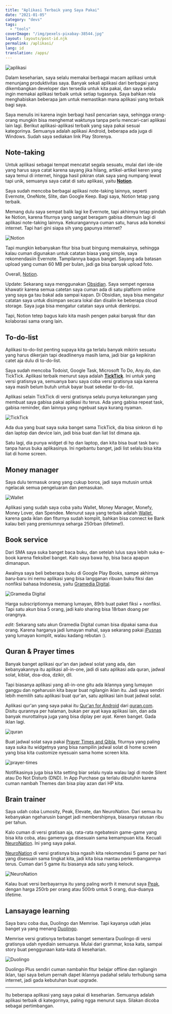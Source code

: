 ```yaml
---
title: "Aplikasi Terbaik yang Saya Pakai"
date: "2021-01-05"
category: "devs"
tags:
  - "tools"
coverImage: "/img/pexels-pixabay-38544.jpg"
layout: layouts/post-id.njk
permalink: /aplikasi/
lang: id
translation: /apps/
---
```


![aplikasi](/img/pexels-pixabay-38544.jpg)

Dalam keseharian, saya selalu memakai berbagai macam aplikasi untuk menunjang produktivitas saya. Banyak sekali aplikasi dari berbagai yang dikembangkan developer dan tersedia untuk kita pakai, dan saya selalu ingin memakai aplikasi terbaik untuk setiap tugasnya. Saya bahkan rela menghabiskan beberapa jam untuk memastikan mana aplikasi yang terbaik bagi saya.

Saya menulis ini karena ingin berbagi hasil pencarian saya, sehingga orang-orang mungkin bisa menghemat waktunya tanpa perlu mencari-cari aplikasi lain lagi. Berikut aplikasi-aplikasi terbaik yang saya pakai sesuai kategorinya. Semuanya adalah aplikasi Android, beberapa ada juga di Windows. Sudah saya sediakan link Play Storenya.

## Note-taking

Untuk aplikasi sebagai tempat mencatat segala sesuatu, mulai dari ide-ide yang harus saya catat karena sayang jika hilang, artikel-artikel keren yang saya temui di internet, hingga hasil pikiran otak saya yang numpang lewat tapi unik, semuanya saya catat di satu aplikasi, yaitu **[Notion](https://play.google.com/store/apps/details?id=notion.id&hl=en&gl=US)**.

Saya sudah mencoba berbagai aplikasi note-taking lainnya, seperti Evernote, OneNote, Slite, dan Google Keep. Bagi saya, Notion tetap yang terbaik.

Memang dulu saya sempat balik lagi ke Evernote, tapi akhirnya tetap pindah ke Notion, karena fiturnya yang sangat beragam gabisa ditemuin lagi di aplikasi note-taking lainnya. Kekurangannya cuman satu, harus ada koneksi internet. Tapi hari gini siapa sih yang gapunya internet?

![Notion](/img/notion.webp)

Tapi mungkin kebanyakan fitur bisa buat bingung memakainya, sehingga kalau cuman digunakan untuk catatan biasa yang simple, saya rekomendasiin Evernote. Tampilannya bagus banget. Sayang ada batasan upload yang cuman 60 MB per bulan, jadi ga bisa banyak upload foto.

Overall, [Notion](https://play.google.com/store/apps/details?id=notion.id&hl=en&gl=US).

Update: Sekarang saya menggunakan [Obsidian](https://obsidian.md/). Saya sempet ngerasa khawatir karena semua catetan saya cuman ada di satu platform online yang saya ga tau bakal ada sampai kapan. Di Obsidian, saya bisa mengatur catatan saya untuk disimpan secara lokal dan disalin ke beberapa cloud storage. Saya juga bisa mengatur catatan saya untuk dienkripsi.

Tapi, Notion tetep bagus kalo kita masih pengen pakai banyak fitur dan kolaborasi sama orang lain.

## To-do-list

Aplikasi to-do-list penting supaya kita ga terlalu banyak mikirin sesuatu yang harus dikerjain tapi deadlinenya masih lama, jadi biar ga kepikiran catet aja dulu di to-do-list.

Saya sudah mencoba Todoist, Google Task, Microsoft To Do, Any.do, dan TickTick. Aplikasi terbaik menurut saya adalah **[TickTick](https://play.google.com/store/apps/details?id=notion.id&hl=en&gl=US)**. Ini untuk yang versi gratisnya ya, semuanya baru saya coba versi gratisnya saja karena saya masih belum butuh untuk bayar buat sekedar to-do-list.

Aplikasi selain TickTick di versi gratisnya selalu punya kekurangan yang membuat saya gabisa pakai aplikasi itu terus. Ada yang gabisa repeat task, gabisa reminder, dan lainnya yang ngebuat saya kurang nyaman.

![TickTick](/img/tick.webp)

Ada dua yang buat saya suka banget sama TickTick, dia bisa sinkron di hp dan laptop dan device lain, jadi bisa buat dan liat list dimana aja.

Satu lagi, dia punya widget di hp dan laptop, dan kita bisa buat task baru tanpa harus buka aplikasinya. Ini ngebantu banget, jadi list selalu bisa kita liat di home screen.

## Money manager

Saya dulu termasuk orang yang cukup boros, jadi saya mutusin untuk ngelacak semua pengeluaran dan pemasukan.

![Wallet](/img/wallet.webp)

Aplikasi yang sudah saya coba yaitu Wallet, Money Manager, Monefy, Money Lover, dan Spendee. Menurut saya yang terbaik adalah [Wallet](https://play.google.com/store/apps/details?id=com.droid4you.application.wallet&hl=en&gl=US), karena gada iklan dan fiturnya sudah komplit, bahkan bisa connect ke Bank kalau beli yang premiumnya seharga 250rban (lifetime!).

## Book service

Dari SMA saya suka banget baca buku, dan setelah lulus saya lebih suka e-book karena fleksibel banget. Kalo saya bawa hp, bisa baca apapun dimanapun.

Awalnya saya beli beberapa buku di Google Play Books, sampe akhirnya baru-baru ini nemu aplikasi yang bisa langganan ribuan buku fiksi dan nonfiksi bahasa Indonesia, yaitu [Gramedia Digital](https://play.google.com/store/apps/details?id=com.droid4you.application.wallet&hl=en&gl=US).

![Gramedia Digital](/img/gramed.webp)

Harga subscriptionnya memang lumayan, 89rb buat paket fiksi + nonfiksi. Tapi satu akun bisa 5 orang, jadi kalo sharing bisa 18rban doang per orangnya.

_edit:_ Sekarang satu akun Gramedia Digital cuman bisa dipakai sama dua orang. Karena harganya jadi lumayan mahal, saya sekarang pakai [iPusnas](https://play.google.com/store/apps/details?id=mam.reader.ipusnas&hl=en_US&gl=US) yang lumayan komplit, walau kadang rebutan :).

## Quran & Prayer times

Banyak banget aplikasi qur'an dan jadwal solat yang ada, dan kebanyakannya itu aplikasi all-in-one, jadi di satu aplikasi ada quran, jadwal solat, kiblat, doa-doa, dzikir, dll.

Tapi biasanya aplikasi yang all-in-one gitu ada iklannya yang lumayan ganggu dan ngeharusin kita bayar buat ngilangin iklan itu. Jadi saya sendiri lebih memilih satu aplikasi buat qur'an, satu aplikasi lain buat jadwal solat.

Aplikasi qur'an yang saya pakai itu [Qur'an for Android](https://play.google.com/store/apps/details?id=com.quran.labs.androidquran&hl=en&gl=US) dari [quran.com](http://quran.com). Disitu qurannya per halaman, bukan per ayat kaya aplikasi lain, dan ada banyak murottalnya juga yang bisa diplay per ayat. Keren banget. Gada iklan lagi.

![quran](https://mufidu.files.wordpress.com/2021/05/fd869-image.png)

Buat jadwal solat saya pakai [Prayer Times and Qibla](https://play.google.com/store/apps/details?id=com.reworewo.prayertimes&hl=en&gl=US), fiturnya yang paling saya suka itu widgetnya yang bisa nampilin jadwal solat di home screen yang bisa kita customize nyesuain sama home screen kita.

![prayer-times](https://mufidu.files.wordpress.com/2021/05/26fd8-image.png)

Notifikasinya juga bisa kita setting biar selalu nyala walau lagi di mode Silent atau Do Not Disturb (DND). In App Purchase ga terlalu dibutuhin karena cuman nambah Themes dan bisa play azan dari HP kita.

## Brain trainer

Saya udah coba Lumosity, Peak, Elevate, dan NeuroNation. Dari semua itu kebanyakan ngeharusin banget jadi membershipnya, biasanya ratusan ribu per tahun.

Kalo cuman di versi gratisan aja, rata-rata ngebatesin game-game yang bisa kita coba, atau gamenya ga disesuain sama kemampuan kita. Kecuali [NeuroNation](https://play.google.com/store/apps/details?id=air.nn.mobile.app.main&hl=en&gl=US). Ini yang saya pakai.

[NeuroNation](https://play.google.com/store/apps/details?id=air.nn.mobile.app.main&hl=en&gl=US) di versi gratisnya bisa ngasih kita rekomendasi 5 game per hari yang disesuain sama tingkat kita, jadi kita bisa mantau perkembangannya terus. Cuman dari 5 game itu biasanya ada satu yang kelock.

![NeuroNation](/img/neuronation.webp)

Kalau buat versi berbayarnya itu yang paling worth it menurut saya [Peak](https://play.google.com/store/apps/details?id=com.brainbow.peak.app&hl=en&gl=US), dengan harga 250rb per orang atau 500rb untuk 5 orang, dua-duanya lifetime.

## Lansayage learning

Saya baru coba dua, Duolingo dan Memrise. Tapi kayanya udah jelas banget ya yang menang [Duolingo](https://play.google.com/store/apps/details?id=com.duolingo&hl=en&gl=US).

Memrise versi gratisnya terbatas banget sementara Duolingo di versi gratisnya udah nyediain semuanya. Mulai dari grammar, kosa kata, sampai story buat penggunaan kata-kata di keseharian.

![Duolingo](/img/duolingo.webp)

Duolingo Plus sendiri cuman nambahin fitur belajar offline dan ngilangin iklan, tapi saya belum pernah dapet iklannya padahal selalu terhubung sama internet, jadi gada kebutuhan buat upgrade.

---

Itu beberapa aplikasi yang saya pakai di keseharian. Semuanya adalah aplikasi terbaik di kategorinya, paling ngga menurut saya. Silakan dicoba sebagai pertimbangan.

